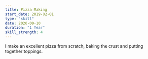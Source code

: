 ```yaml
---
title: Pizza Making
start_date: 2019-02-01
type: "skill"
date: 2020-09-10
duration: "1 Year"
skill_strength: 4
---
```


I make an excellent pizza from scratch, baking the crust and putting together toppings.